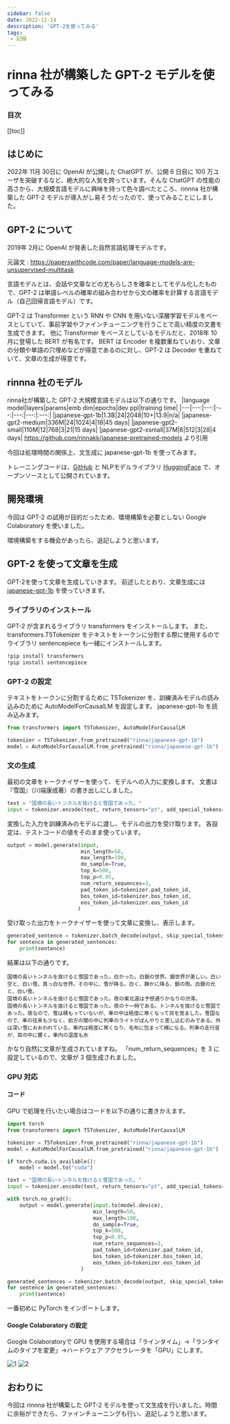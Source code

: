 ```yaml
---
sidebar: false
date: 2022-12-14
description: 'GPT-2を使ってみる'
tags:
 - 記録
---
```

# rinna 社が構築した GPT-2 モデルを使ってみる
### 目次
[[toc]]

## はじめに
2022年 11月 30日に OpenAI が公開した ChatGPT が、公開 6 日目に 100 万ユーザを突破するなど、絶大的な人気を誇っています。そんな ChatGPT の性能の高さから、大規模言語モデルに興味を持って色々調べたところ、rinnna 社が構築した GPT-2 モデルが導入がし易そうだったので、使ってみることにしました。

## GPT-2 について
2019年 2月に OpenAI が発表した自然言語処理モデルです。

元論文 : https://paperswithcode.com/paper/language-models-are-unsupervised-multitask

言語モデルとは、会話や文章などの尤もらしさを確率としてモデル化したもので、GPT-2 は単語レベルの確率の組み合わせから文の確率を計算する言語モデル（自己回帰言語モデル）です。

GPT-2 は Transformer という RNN や CNN を用いない深層学習モデルをベースとしていて、事前学習やファインチューニングを行うことで高い精度の文書を生成できます。
他に Transformer をベースとしているモデルだと、2018年 10月に登場した BERT が有名です。 
BERT は Encoder を複数重ねていおり、文章の分類や単語の穴埋めなどが得意であるのに対し、GPT-2 は Decoder を重ねていて、文章の生成が得意です。

## rinnna 社のモデル
rinna社が構築した GPT-2 大規模言語モデルは以下の通りです。
|language model|layers|params|emb dim|epochs|dev ppl|training time|
|---|---:|---:|---:|---:|---:|:---:|
|japanese-gpt-1b|1.3B|24|2048|10+|13.9|n/a|
|japanese-gpt2-medium|336M|24|1024|4|18|45 days|
|japanese-gpt2-small|110M|12|768|3|21|15 days|
|japanese-gpt2-xsmall|37M|6|512|3|28|4 days|
https://github.com/rinnakk/japanese-pretrained-models より引用

今回は処理時間の関係上、文生成に japanese-gpt-1b を使ってみます。

トレーニングコードは、[GitHub](https://github.com/rinnakk/japanese-gpt2) と NLPモデルライブラリ [HuggingFace](https://huggingface.co/rinna) で、オープンソースとして公開されています。


## 開発環境
今回は GPT-2 の試用が目的だったため、環境構築を必要としない Google Colaboratory を使いました。

環境構築をする機会があったら、追記しようと思います。

## GPT-2 を使って文章を生成
GPT-2を使って文章を生成していきます。
前述したとおり、文章生成には [japanese-gpt-1b](https://huggingface.co/rinna/japanese-gpt-1b) を使っていきます。

### ライブラリのインストール
GPT-2 が含まれるライブラリ transformers をインストールします。
また、transformers.T5Tokenizer をテキストをトークンに分割する際に使用するのでライブラリ sentencepiece も一緒にインストールします。

```bash
!pip install transformers
!pip install sentencepiece
```

### GPT-2 の設定
テキストをトークンに分割するために T5Tokenizer を、訓練済みモデルの読み込みのために AutoModelForCausalLM を設定します。
japanese-gpt-1b を読み込みます。

```py
from transformers import T5Tokenizer, AutoModelForCausalLM

tokenizer = T5Tokenizer.from_pretrained("rinna/japanese-gpt-1b")
model = AutoModelForCausalLM.from_pretrained("rinna/japanese-gpt-1b")
```
### 文の生成
最初の文章をトークナイザーを使って、モデルへの入力に変換します。
文書は『雪国』（川端康成著）の書き出しにしました。
```py
text = "国境の長いトンネルを抜けると雪国であった。"
input = tokenizer.encode(text, return_tensors="pt", add_special_tokens=False)
```
変換した入力を訓練済みのモデルに渡し、モデルの出力を受け取ります。
各設定は、テストコードの値をそのまま使っています。
```py
output = model.generate(input,
                        min_length=50,
                        max_length=100,
                        do_sample=True,
                        top_k=500,
                        top_p=0.95,
                        num_return_sequences=3,
                        pad_token_id=tokenizer.pad_token_id,
                        bos_token_id=tokenizer.bos_token_id,
                        eos_token_id=tokenizer.eos_token_id
                       )
```
受け取った出力をトークナイザーを使って文章に変換し、表示します。
```py
generated_sentence = tokenizer.batch_decode(output, skip_special_tokens=True)
for sentence in generated_sentences:
    print(sentence)
```
結果は以下の通りです。
```
国境の長いトンネルを抜けると雪国であった。白かった。白銀の世界。銀世界が美しい。白い空と、白い雪。真っ白な世界。その中に、雪が降る。白く、静かに降る、銀の雨。白銀の光と、白い雪。
国境の長いトンネルを抜けると雪国であった。夜の東北道は予想通りかなりの渋滞。
国境の長いトンネルを抜けると雪国であった。夜の十一時である。トンネルを抜けると雪国であった。夜なので、雪は積もっていないが、車の中は極度に寒くなって目を覚ました。雪国なので、車の往来も少なく、前方の闇の中に列車のライトがぼんやりと差し込むのみである。外は深い雪におおわれている。車内は極度に寒くなり、毛布に包まって横になる。列車の走行音が、耳の中に響く。車内の温度も氷
```
かなり自然に文章が生成されていますね。
「num_return_sequences」を 3 に設定しているので、文章が 3 個生成されました。

### GPU 対応
#### コード
GPU で処理を行いたい場合はコードを以下の通りに書きかえます。
```python
import torch
from transformers import T5Tokenizer, AutoModelForCausalLM

tokenizer = T5Tokenizer.from_pretrained("rinna/japanese-gpt-1b")
model = AutoModelForCausalLM.from_pretrained("rinna/japanese-gpt-1b")

if torch.cuda.is_available():
    model = model.to("cuda")

text = "国境の長いトンネルを抜けると雪国であった。"
input = tokenizer.encode(text, return_tensors="pt", add_special_tokens=False)

with torch.no_grad():
    output = model.generate(input.to(model.device),
                            min_length=50,
                            max_length=100,
                            do_sample=True,
                            top_k=500,
                            top_p=0.95,
                            num_return_sequences=3,
                            pad_token_id=tokenizer.pad_token_id,
                            bos_token_id=tokenizer.bos_token_id,
                            eos_token_id=tokenizer.eos_token_id
                        )

generated_sentences = tokenizer.batch_decode(output, skip_special_tokens=True)
for sentence in generated_sentences:
    print(sentence)
```
一番初めに PyTorch をインポートします。
#### Google Colaboratory の設定
Google Colaboratoryで GPU を使用する場合は「ラインタイム」→「ランタイムのタイプを変更」→ハードウェア アクセラレータを「GPU」にします。

![1](../.vuepress/public/imgs/articles/GPT-2/1.png)
![2](../.vuepress/public/imgs/articles/GPT-2/2.png)

## おわりに
今回は rinnna 社が構築した GPT-2 モデルを使って文生成を行いました。時間に余裕ができたら、ファインチューニングも行い、追記しようと思います。